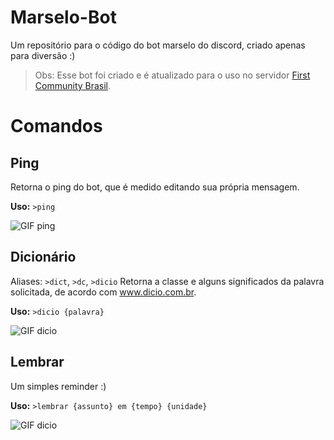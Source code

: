 # Marselo-Bot
Um repositório para o código do bot marselo do discord, criado apenas para diversão :)
> Obs: Esse bot foi criado e é atualizado para o uso no servidor [First Community Brasil](https://www.discord.com/invite/8JWEN4F).

# Comandos
## Ping
Retorna o ping do bot, que é medido editando sua própria mensagem.

**Uso:** `>ping`

![GIF ping](https://media.giphy.com/media/DrrCSqhabM3X52HAqV/giphy.gif)

## Dicionário
Aliases: `>dict`, `>dc`, `>dicio`
Retorna a classe e alguns significados da palavra solicitada, de acordo com www.dicio.com.br.

**Uso:** `>dicio {palavra}`

![GIF dicio](https://media.giphy.com/media/OUUAzJDjqFtQYkNcvI/giphy.gif)


## Lembrar
Um simples reminder :)

**Uso:** `>lembrar {assunto} em {tempo} {unidade}`

![GIF dicio](https://media.giphy.com/media/6wuDsOsN1Zcm2GHfxU/giphy.gif)
